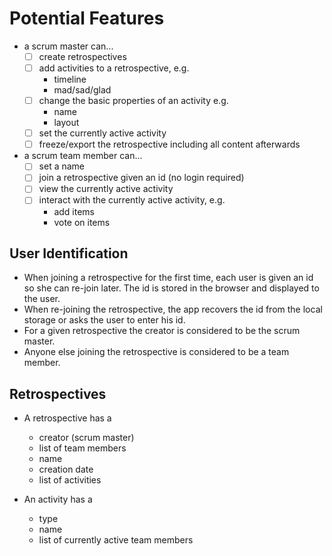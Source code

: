 # Potential Features

- a scrum master can...
    - [ ] create retrospectives
    - [ ] add activities to a retrospective, e.g.
        - timeline
        - mad/sad/glad
    - [ ] change the basic properties of an activity e.g.
        - name
        - layout
    - [ ] set the currently active activity
    - [ ] freeze/export the retrospective including all content afterwards
- a scrum team member can...
    - [ ] set a name
    - [ ] join a retrospective given an id (no login required)
    - [ ] view the currently active activity
    - [ ] interact with the currently active activity, e.g.
        - add items
        - vote on items

## User Identification

- When joining a retrospective for the first time, each user is given an id so
  she can re-join later. The id is stored in the browser and displayed to the user.
- When re-joining the retrospective, the app recovers the id from the local
  storage or asks the user to enter his id.
- For a given retrospective the creator is considered to be the scrum master.
- Anyone else joining the retrospective is considered to be a team member.

## Retrospectives

- A retrospective has a
    - creator (scrum master)
    - list of team members
    - name
    - creation date
    - list of activities

- An activity has a
    - type
    - name
    - list of currently active team members
